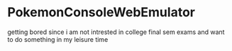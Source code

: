 # PokemonConsoleWebEmulator
getting bored since i am not intrested in college final sem exams and want to do something in my leisure time
